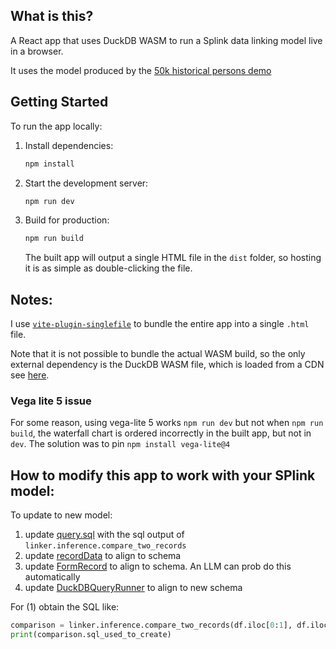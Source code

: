 ## What is this?

A React app that uses DuckDB WASM to run a Splink data linking model live in a browser.

It uses the model produced by the [50k historical persons demo](https://moj-analytical-services.github.io/splink/demos/examples/duckdb/deduplicate_50k_synthetic.html)

## Getting Started

To run the app locally:

1. Install dependencies:
   ```bash
   npm install
   ```
2. Start the development server:
   ```bash
   npm run dev
   ```
3. Build for production:
   ```bash
   npm run build
   ```
   The built app will output a single HTML file in the `dist` folder, so hosting it is as simple as double-clicking the file.

## Notes:

I use [`vite-plugin-singlefile`](https://www.npmjs.com/package/vite-plugin-singlefile) to bundle the entire app into a single `.html` file.

Note that it is not possible to bundle the actual WASM build, so the only external dependency is the DuckDB WASM file, which is loaded from a CDN see [here](https://github.com/RobinL/vite_splink_in_browser/blob/1f07993f6895c965186da51b48c4ef14ac6ad818/src/DuckDBQueryRunner.jsx#L31).

### Vega lite 5 issue

For some reason, using vega-lite 5 works `npm run dev` but not when `npm run build`, the waterfall chart is ordered incorrectly in the built app, but not in `dev`.  The solution was to pin `npm install vega-lite@4`

## How to modify this app to work with your SPlink model:


To update to new model:
1. update [query.sql](src/data/query.sql) with the sql output of `linker.inference.compare_two_records`
2. update [recordData](src/data/recordData.json) to align to schema
3. update [FormRecord](src/FormRecord.jsx) to align to schema.  An LLM can prob do this automatically
4. update [DuckDBQueryRunner](src/DuckDBQueryRunner.jsx) to align to new schema


For (1) obtain the SQL like:

```python
comparison = linker.inference.compare_two_records(df.iloc[0:1], df.iloc[1:2])
print(comparison.sql_used_to_create)
```

